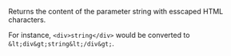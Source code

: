 Returns the content of the parameter string with esscaped HTML characters.

For instance, `<div>string</div>` would be converted to `&lt;div&gt;string&lt;/div&gt;`.
